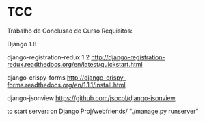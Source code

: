 # TCC
Trabalho de Conclusao de Curso
Requisitos:

Django 1.8 

django-registration-redux 1.2 http://django-registration-redux.readthedocs.org/en/latest/quickstart.html

django-crispy-forms   http://django-crispy-forms.readthedocs.org/en/1.1.1/install.html

django-jsonview   https://github.com/jsocol/django-jsonview

to start server: on Django Proj/webfriends/ "./manage.py runserver"

